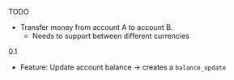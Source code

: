 
TODO
  - Transfer money from account A to account B.
    - Needs to support between different currencies

0.1
  - Feature: Update account balance -> creates a `balance_update`

